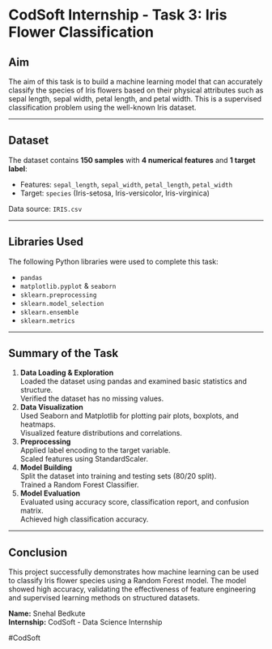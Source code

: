 #  CodSoft Internship - Task 3: Iris Flower Classification

##  Aim
The aim of this task is to build a machine learning model that can accurately classify the species of Iris flowers based on their physical attributes such as sepal length, sepal width, petal length, and petal width. This is a supervised classification problem using the well-known Iris dataset.

---

##  Dataset
The dataset contains **150 samples** with **4 numerical features** and **1 target label**:

- Features: `sepal_length`, `sepal_width`, `petal_length`, `petal_width`
- Target: `species` (Iris-setosa, Iris-versicolor, Iris-virginica)

Data source: `IRIS.csv`

---

##  Libraries Used
The following Python libraries were used to complete this task:
- `pandas`
- `matplotlib.pyplot` & `seaborn`
- `sklearn.preprocessing`  
- `sklearn.model_selection` 
- `sklearn.ensemble`  
- `sklearn.metrics` 

---

##  Summary of the Task

1. **Data Loading & Exploration**  
    Loaded the dataset using pandas and examined basic statistics and structure.  
    Verified the dataset has no missing values.
2. **Data Visualization**  
    Used Seaborn and Matplotlib for plotting pair plots, boxplots, and heatmaps.  
    Visualized feature distributions and correlations.
3. **Preprocessing**  
    Applied label encoding to the target variable.  
    Scaled features using StandardScaler.
4. **Model Building**  
    Split the dataset into training and testing sets (80/20 split).  
    Trained a Random Forest Classifier.
5. **Model Evaluation**  
    Evaluated using accuracy score, classification report, and confusion matrix.  
    Achieved high classification accuracy.

---

##  Conclusion

This project successfully demonstrates how machine learning can be used to classify Iris flower species using a Random Forest model. The model showed high accuracy, validating the effectiveness of feature engineering and supervised learning methods on structured datasets.

**Name:** Snehal Bedkute  
**Internship:** CodSoft - Data Science Internship 

#CodSoft


